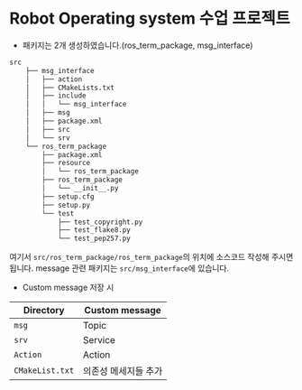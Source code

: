 # Robot Operating system 수업 프로젝트
- 패키지는 2개 생성하였습니다.(ros_term_package, msg_interface)
```bash
src
    ├── msg_interface
    │   ├── action
    │   ├── CMakeLists.txt
    │   ├── include
    │   │   └── msg_interface
    │   ├── msg
    │   ├── package.xml
    │   ├── src
    │   └── srv
    └── ros_term_package
        ├── package.xml
        ├── resource
        │   └── ros_term_package
        ├── ros_term_package
        │   └── __init__.py
        ├── setup.cfg
        ├── setup.py
        └── test
            ├── test_copyright.py
            ├── test_flake8.py
            └── test_pep257.py
```

여기서 ```src/ros_term_package/ros_term_package```의 위치에 소스코드 작성해 주시면 됩니다.
message 관련 패키지는 ```src/msg_interface```에 있습니다.

- Custom message 저장 시

|Directory| Custom message |
|--------------|--------|
| `msg`    | Topic |
| `srv`  | Service |
| `Action`  | Action |
| `CMakeList.txt` | 의존성 메세지들 추가 |
